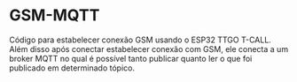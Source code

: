 # GSM-MQTT
Código para estabelecer conexão GSM usando o ESP32 TTGO T-CALL. Além disso após conectar estabelecer conexão com GSM, ele conecta a um broker MQTT no qual é possível tanto publicar quanto ler o que foi publicado em determinado tópico.
